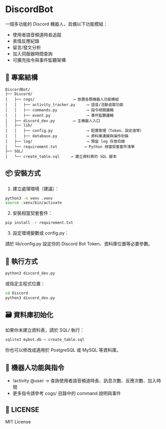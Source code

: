 # DiscordBot

一個多功能的 Discord 機器人，具備以下功能模組：

- 使用者語音頻道時長追蹤
- 表情反應紀錄
- 留言/發文分析
- 加入伺服器時間查詢
- 可擴充指令與事件監聽架構

## 📁 專案結構

```
DiscordBot/
├── Discord/  
│   ├── cogs/                 ⟶ 放置各類機器人功能模組  
│   │   ├── activity_tracker.py     ⟶ 語音/活動追蹤功能  
│   │   ├── commands.py             ⟶ 指令相關邏輯  
│   │   ├── event.py                ⟶ 事件監聽邏輯  
│   ├── discord_dev.py        ⟶ 主機器人入口  
│   ├── lib/                 
│   │   ├── config.py               ⟶ 配置管理（Token、設定值等）  
│   │   ├── database.py             ⟶ 資料庫連線與操作封裝  
│   ├── log/                        ⟶ 預留 log 存放目錄  
│   └── requirement.txt            ⟶ Python 相當契套套件清單  
├── SQL/  
│   └── create_table.sql     ⟶ 建立資料表的 SQL 腳本
```

## 📦 安裝方式

1. 建立處理環境（建議）：

```bash
python3 -m venv .venv  
source .venv/bin/activate
```

2. 安裝相當契套套件：

```bash
pip install -r requirement.txt
```

3. 設定環境變數或 config.py：

請於 lib/config.py 設定你的 Discord Bot Token、資料庫位置等必要參數。

## 🥪 執行方式

```bash
python3 discord_dev.py
```

或指定主程式位置：

```bash
cd Discord  
python3 discord_dev.py
```

## 🗃 資料庫初始化

如果你未建立資料表，請於 SQL/ 執行：

```bash
sqlite3 mybot.db < create_table.sql
```

你也可以修改成適用於 PostgreSQL 或 MySQL 等資料庫。

## 🔧 機器人功能與指令

- !activity @user → 查詢使用者語音頻道時長、訊息次數、反應次數、加入時間
- 更多指令請參考 cogs/ 目錄中的 command 說明與事件

## 📜 LICENSE

MIT License


